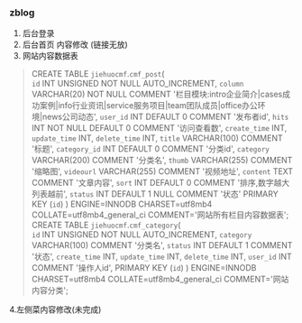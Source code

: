 ### zblog
1. 后台登录 
2. 后台首页 内容修改 (链接无放)
3. 网站内容数据表
>CREATE TABLE `jiehuocmf`.`cmf_post`(  
   `id` INT UNSIGNED NOT NULL AUTO_INCREMENT,
   `column` VARCHAR(20) NOT NULL COMMENT '栏目模块:intro企业简介|cases成功案例|info行业资讯|service服务项目|team团队成员|office办公环境|news公司动态',
   `user_id` INT DEFAULT 0 COMMENT '发布者id',
   `hits` INT NOT NULL DEFAULT 0 COMMENT '访问查看数',
   `create_time` INT,
   `update_time` INT,
   `delete_time` INT,
   `title` VARCHAR(100) COMMENT '标题',
   `category_id` INT DEFAULT 0 COMMENT '分类id',
   `category` VARCHAR(200) COMMENT '分类名',
   `thumb` VARCHAR(255) COMMENT '缩略图',
   `videourl` VARCHAR(255) COMMENT '视频地址',
   `content` TEXT COMMENT '文章内容',
   `sort` INT DEFAULT 0 COMMENT '排序,数字越大列表越前',
   `status` INT DEFAULT 1  NULL   COMMENT '状态' 
   PRIMARY KEY (`id`)
 ) ENGINE=INNODB CHARSET=utf8mb4 COLLATE=utf8mb4_general_ci
 COMMENT='网站所有栏目内容数据表';
>CREATE TABLE `jiehuocmf`.`cmf_category`(  
    `id` INT UNSIGNED NOT NULL AUTO_INCREMENT,
    `category` VARCHAR(100) COMMENT '分类名',
    `status` INT DEFAULT 1 COMMENT '状态',
    `create_time` INT,
    `update_time` INT,
    `delete_time` INT,
    `user_id` INT COMMENT '操作人id',
    PRIMARY KEY (`id`)
  ) ENGINE=INNODB CHARSET=utf8mb4 COLLATE=utf8mb4_general_ci
  COMMENT='网站内容分类';
  
4.左侧菜内容修改(未完成)